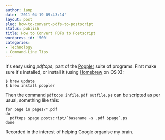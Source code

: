 ```yaml
---
author: ianp
date: '2011-04-19 09:43:14'
layout: post
slug: how-to-convert-pdfs-to-postscript
status: publish
title: How to Convert PDFs to Postscript
wordpress_id: '500'
categories:
- Technology
- Command-Line Tips
---
```


It's easy using *pdftops*, part of the [Poppler][PP] suite of programs. First make sure it's installed, or install it (using [Homebrew][GH] on OS X):

```console
$ brew update
$ brew install poppler
```

Then the command `pdftops infile.pdf outfile.ps` can be scripted as per
usual, something like this:

```console
for page in pages/*.pdf
do
  pdftops $page postscript/`basename -s .pdf $page`.ps
done
```

Recorded in the interest of helping Google organise my brain.

[PP]: http://poppler.freedesktop.org/
[GH]: http://mxcl.github.com/homebrew/

